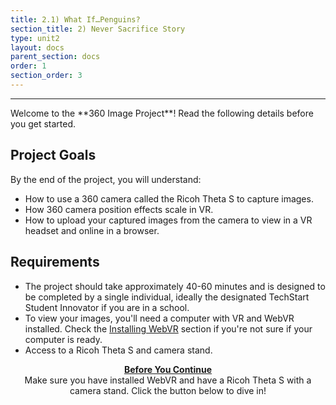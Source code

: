 ```yaml
---
title: 2.1) What If…Penguins?
section_title: 2) Never Sacrifice Story
type: unit2
layout: docs
parent_section: docs
order: 1
section_order: 3
---
```

<hr>
Welcome to the **360 Image Project**! Read the following details before you get started.

## Project Goals
By the end of the project, you will understand:
* How to use a 360 camera called the Ricoh Theta S to capture images.
* How 360 camera position effects scale in VR.
* How to upload your captured images from the camera to view in a VR headset and online in a browser.

## Requirements
* The project should take approximately 40-60 minutes and is designed to be completed by a single individual, ideally the designated TechStart Student Innovator if you are in a school.
* To view your images, you'll need a computer with VR and WebVR installed. Check the [Installing WebVR](/docs/1.0.0/introduction/installing_web_vr.html) section if you're not sure if your computer is ready.
* Access to a Ricoh Theta S and camera stand.

<div class="alert_green" style="text-align:center">
  <strong><u>Before You Continue</u></strong> 
  <br>
  Make sure you have installed WebVR and have a Ricoh Theta S with a camera stand. Click the button below to dive in!
</div>

